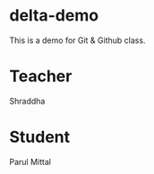 # delta-demo
This is  a demo for Git &amp; Github class.

# Teacher
Shraddha

#  Student
Parul Mittal